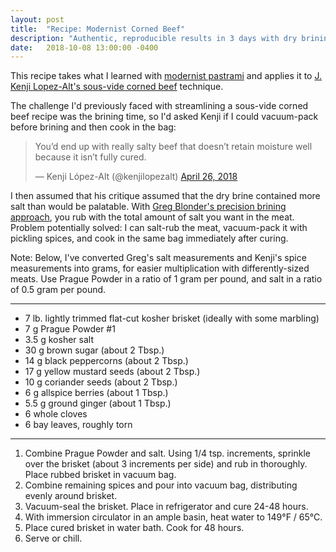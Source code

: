 ```yaml
---
layout: post
title:  "Recipe: Modernist Corned Beef"
description: "Authentic, reproducible results in 3 days with dry brining plus sous vide"
date:   2018-10-08 13:00:00 -0400
---
```


This recipe takes what I learned with [modernist pastrami](/2018/10/recipe-modernist-pastrami/) and applies it
to [J. Kenji Lopez-Alt's sous-vide corned beef](https://www.seriouseats.com/recipes/2011/03/homemade-corned-beef-brisket-with-potatoes-cabbage-carrots-recipe.html) technique.

The challenge I'd previously faced with streamlining a sous-vide corned beef recipe
was the brining time, so I'd asked Kenji if I could vacuum-pack before brining
and then cook in the bag:

<blockquote class="twitter-tweet" data-lang="en"><p lang="en" dir="ltr">You’d end up with really salty beef that doesn’t retain moisture well because it isn’t fully cured.</p>&mdash; Kenji López-Alt (@kenjilopezalt) <a href="https://twitter.com/kenjilopezalt/status/989331616316051456?ref_src=twsrc%5Etfw">April 26, 2018</a></blockquote>
<script async src="https://platform.twitter.com/widgets.js" charset="utf-8"></script>

I then assumed that his critique assumed that the dry brine contained more salt than
would be palatable. With [Greg Blonder's precision brining approach](https://genuineideas.com/ArticlesIndex/pastrami.html), you rub with
the total amount of salt you want in the meat. Problem potentially solved: I can salt-rub
the meat, vacuum-pack it with pickling spices, and cook in the same bag immediately
after curing.

Note: Below, I've converted Greg's salt measurements and Kenji's spice measurements
into grams, for easier multiplication with differently-sized meats. Use Prague
Powder in a ratio of 1 gram per pound, and salt in a ratio of 0.5 gram per pound.

---

* 7 lb. lightly trimmed flat-cut kosher brisket (ideally with some marbling)
* 7 g Prague Powder #1
* 3.5 g kosher salt
* 30 g brown sugar (about 2 Tbsp.)
* 14 g black peppercorns (about 2 Tbsp.)
* 17 g yellow mustard seeds (about 2 Tbsp.)
* 10 g coriander seeds (about 2 Tbsp.)
* 6 g allspice berries (about 1 Tbsp.)
* 5.5 g ground ginger (about 1 Tbsp.)
* 6 whole cloves
* 6 bay leaves, roughly torn

---

1. Combine Prague Powder and salt. Using 1/4 tsp. increments, sprinkle over the brisket (about 3 increments per side) and rub in thoroughly. Place rubbed brisket in
vacuum bag.
2. Combine remaining spices and pour into vacuum bag, distributing evenly
around brisket.
3. Vacuum-seal the brisket. Place in refrigerator and cure 24-48 hours.
4. With immersion circulator in an ample basin, heat water to 149°F / 65°C.
8. Place cured brisket in water bath. Cook for 48 hours.
9. Serve or chill.
